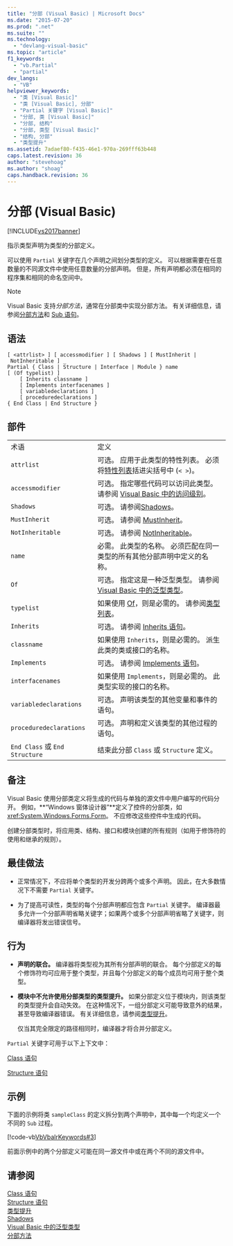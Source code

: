 ```yaml
---
title: "分部 (Visual Basic) | Microsoft Docs"
ms.date: "2015-07-20"
ms.prod: ".net"
ms.suite: ""
ms.technology: 
  - "devlang-visual-basic"
ms.topic: "article"
f1_keywords: 
  - "vb.Partial"
  - "partial"
dev_langs: 
  - "VB"
helpviewer_keywords: 
  - "类 [Visual Basic]"
  - "类 [Visual Basic], 分部"
  - "Partial 关键字 [Visual Basic]"
  - "分部, 类 [Visual Basic]"
  - "分部, 结构"
  - "分部, 类型 [Visual Basic]"
  - "结构, 分部"
  - "类型提升"
ms.assetid: 7adaef80-f435-46e1-970a-269fff63b448
caps.latest.revision: 36
author: "stevehoag"
ms.author: "shoag"
caps.handback.revision: 36
---
```

# 分部 (Visual Basic)
[!INCLUDE[vs2017banner](../../../visual-basic/includes/vs2017banner.md)]

指示类型声明为类型的分部定义。  
  
 可以使用 `Partial` 关键字在几个声明之间划分类型的定义。  可以根据需要在任意数量的不同源文件中使用任意数量的分部声明。  但是，所有声明都必须在相同的程序集和相同的命名空间中。  
  
> [!NOTE]
>  Visual Basic 支持*分部方法*，通常在分部类中实现分部方法。  有关详细信息，请参阅[分部方法](../../../visual-basic/programming-guide/language-features/procedures/partial-methods.md)和 [Sub 语句](../../../visual-basic/language-reference/statements/sub-statement.md)。  
  
## 语法  
  
```  
[ <attrlist> ] [ accessmodifier ] [ Shadows ] [ MustInherit | NotInheritable ] _  
Partial { Class | Structure | Interface | Module } name [ (Of typelist) ]  
    [ Inherits classname ]  
    [ Implements interfacenames ]  
    [ variabledeclarations ]  
    [ proceduredeclarations ]  
{ End Class | End Structure }  
```  
  
## 部件  
  
|||  
|-|-|  
|术语|定义|  
|`attrlist`|可选。  应用于此类型的特性列表。  必须将[特性列表](../../../visual-basic/language-reference/statements/attribute-list.md)括进尖括号中 \(`< >`\)。|  
|`accessmodifier`|可选。  指定哪些代码可以访问此类型。  请参阅 [Visual Basic 中的访问级别](../../../visual-basic/programming-guide/language-features/declared-elements/access-levels.md)。|  
|`Shadows`|可选。  请参阅[Shadows](../../../visual-basic/language-reference/modifiers/shadows.md)。|  
|`MustInherit`|可选。  请参阅 [MustInherit](../../../visual-basic/language-reference/modifiers/mustinherit.md)。|  
|`NotInheritable`|可选。  请参阅 [NotInheritable](../../../visual-basic/language-reference/modifiers/notinheritable.md)。|  
|`name`|必需。  此类型的名称。  必须匹配在同一类型的所有其他分部声明中定义的名称。|  
|`Of`|可选。  指定这是一种泛型类型。  请参阅 [Visual Basic 中的泛型类型](../../../visual-basic/programming-guide/language-features/data-types/generic-types.md)。|  
|`typelist`|如果使用 [Of](../../../visual-basic/language-reference/statements/of-clause.md)，则是必需的。  请参阅[类型列表](../../../visual-basic/language-reference/statements/type-list.md)。|  
|`Inherits`|可选。  请参阅 [Inherits 语句](../../../visual-basic/language-reference/statements/inherits-statement.md)。|  
|`classname`|如果使用 `Inherits`，则是必需的。  派生此类的类或接口的名称。|  
|`Implements`|可选。  请参阅 [Implements 语句](../../../visual-basic/language-reference/statements/implements-statement.md)。|  
|`interfacenames`|如果使用 `Implements`，则是必需的。  此类型实现的接口的名称。|  
|`variabledeclarations`|可选。  声明该类型的其他变量和事件的语句。|  
|`proceduredeclarations`|可选。  声明和定义该类型的其他过程的语句。|  
|`End Class` 或 `End Structure`|结束此分部 `Class` 或 `Structure` 定义。|  
  
## 备注  
 Visual Basic 使用分部类定义将生成的代码与单独的源文件中用户编写的代码分开。  例如，**“Windows 窗体设计器”**定义了控件的分部类，如 <xref:System.Windows.Forms.Form>。  不应修改这些控件中生成的代码。  
  
 创建分部类型时，将应用类、结构、接口和模块创建的所有规则（如用于修饰符的使用和继承的规则）。  
  
## 最佳做法  
  
-   正常情况下，不应将单个类型的开发分跨两个或多个声明。  因此，在大多数情况下不需要 `Partial` 关键字。  
  
-   为了提高可读性，类型的每个分部声明都应包含 `Partial` 关键字。  编译器最多允许一个分部声明省略关键字；如果两个或多个分部声明省略了关键字，则编译器将发出错误信号。  
  
## 行为  
  
-   **声明的联合。** 编译器将类型视为其所有分部声明的联合。  每个分部定义的每个修饰符均可应用于整个类型，并且每个分部定义的每个成员均可用于整个类型。  
  
-   **模块中不允许使用分部类型的类型提升。** 如果分部定义位于模块内，则该类型的类型提升会自动失效。  在这种情况下，一组分部定义可能导致意外的结果，甚至导致编译器错误。  有关详细信息，请参阅[类型提升](../../../visual-basic/programming-guide/language-features/declared-elements/type-promotion.md)。  
  
     仅当其完全限定的路径相同时，编译器才将合并分部定义。  
  
 `Partial` 关键字可用于以下上下文中：  
  
 [Class 语句](../../../visual-basic/language-reference/statements/class-statement.md)  
  
 [Structure 语句](../../../visual-basic/language-reference/statements/structure-statement.md)  
  
## 示例  
 下面的示例将类 `sampleClass` 的定义拆分到两个声明中，其中每一个均定义一个不同的 `Sub` 过程。  
  
 [!code-vb[VbVbalrKeywords#3](../../../visual-basic/language-reference/codesnippet/VisualBasic/partial_1.vb)]  
  
 前面示例中的两个分部定义可能在同一源文件中或在两个不同的源文件中。  
  
## 请参阅  
 [Class 语句](../../../visual-basic/language-reference/statements/class-statement.md)   
 [Structure 语句](../../../visual-basic/language-reference/statements/structure-statement.md)   
 [类型提升](../../../visual-basic/programming-guide/language-features/declared-elements/type-promotion.md)   
 [Shadows](../../../visual-basic/language-reference/modifiers/shadows.md)   
 [Visual Basic 中的泛型类型](../../../visual-basic/programming-guide/language-features/data-types/generic-types.md)   
 [分部方法](../../../visual-basic/programming-guide/language-features/procedures/partial-methods.md)